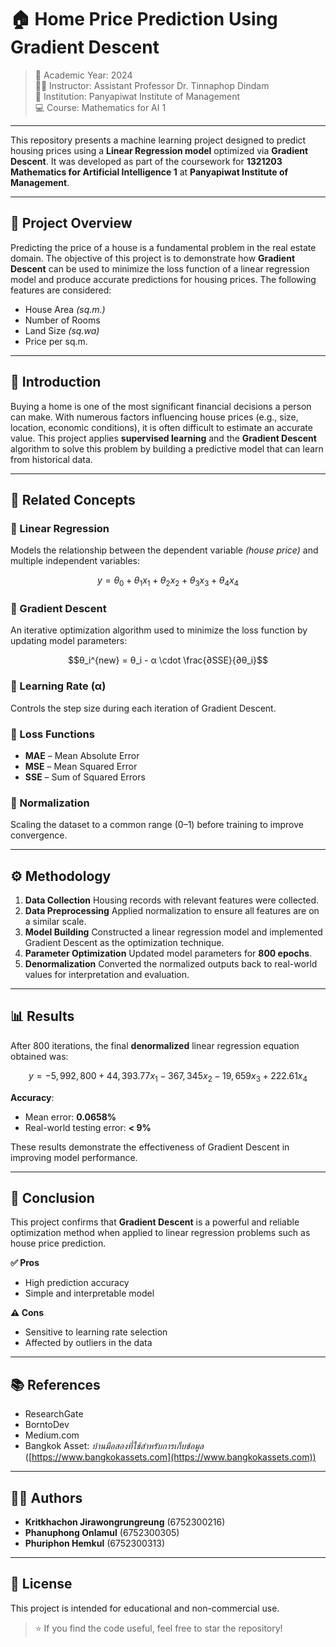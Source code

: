 # 🏠 Home Price Prediction Using Gradient Descent

> 📅 Academic Year: 2024\
> 🧑‍🏫 Instructor: Assistant Professor Dr. Tinnaphop Dindam\
> 🏫 Institution: Panyapiwat Institute of Management\
> 💻 Course: Mathematics for AI 1

---

This repository presents a machine learning project designed to predict housing prices using a **Linear Regression model** optimized via **Gradient Descent**. It was developed as part of the coursework for **1321203 Mathematics for Artificial Intelligence 1** at **Panyapiwat Institute of Management**.

---

## 📌 Project Overview

Predicting the price of a house is a fundamental problem in the real estate domain. The objective of this project is to demonstrate how **Gradient Descent** can be used to minimize the loss function of a linear regression model and produce accurate predictions for housing prices.
The following features are considered:

* House Area *(sq.m.)*
* Number of Rooms
* Land Size *(sq.wa)*
* Price per sq.m.

---

## 🧩 Introduction

Buying a home is one of the most significant financial decisions a person can make. With numerous factors influencing house prices (e.g., size, location, economic conditions), it is often difficult to estimate an accurate value.
This project applies **supervised learning** and the **Gradient Descent** algorithm to solve this problem by building a predictive model that can learn from historical data.

---

## 📖 Related Concepts

### 🔹 Linear Regression

Models the relationship between the dependent variable *(house price)* and multiple independent variables:

```math
y = θ_0 + θ_1x_1 + θ_2x_2 + θ_3x_3 + θ_4x_4
```

### 🔹 Gradient Descent

An iterative optimization algorithm used to minimize the loss function by updating model parameters:

```math
θ_i^{new} = θ_i - α \cdot \frac{∂SSE}{∂θ_i}
```

### 🔹 Learning Rate (α)

Controls the step size during each iteration of Gradient Descent.

### 🔹 Loss Functions

* **MAE** – Mean Absolute Error
* **MSE** – Mean Squared Error
* **SSE** – Sum of Squared Errors

### 🔹 Normalization

Scaling the dataset to a common range (0–1) before training to improve convergence.

---

## ⚙️ Methodology

1. **Data Collection**
   Housing records with relevant features were collected.
2. **Data Preprocessing**
   Applied normalization to ensure all features are on a similar scale.
3. **Model Building**
   Constructed a linear regression model and implemented Gradient Descent as the optimization technique.
4. **Parameter Optimization**
   Updated model parameters for **800 epochs**.
5. **Denormalization**
   Converted the normalized outputs back to real-world values for interpretation and evaluation.

---

## 📊 Results

After 800 iterations, the final **denormalized** linear regression equation obtained was:

```math
y = -5,992,800 + 44,393.77x_1 - 367,345x_2 - 19,659x_3 + 222.61x_4
```

**Accuracy**:

* Mean error: **0.0658%**
* Real-world testing error: **< 9%**

These results demonstrate the effectiveness of Gradient Descent in improving model performance.

---

## 🧠 Conclusion

This project confirms that **Gradient Descent** is a powerful and reliable optimization method when applied to linear regression problems such as house price prediction.

**✅ Pros**

* High prediction accuracy
* Simple and interpretable model

**⚠️ Cons**

* Sensitive to learning rate selection
* Affected by outliers in the data

---

## 📚 References

* ResearchGate
* BorntoDev
* Medium.com
* Bangkok Asset: *บ้านมือสองที่ใช้สำหรับการเก็บข้อมูล* ([https://www.bangkokassets.com](https://www.bangkokassets.com))

---

## 👨‍💻 Authors

* **Kritkhachon Jirawongrungreung** (6752300216)
* **Phanuphong Onlamul** (6752300305)
* **Phuriphon Hemkul** (6752300313)

---

## 📜 License

This project is intended for educational and non-commercial use.

> ⭐ If you find the code useful, feel free to star the repository!
